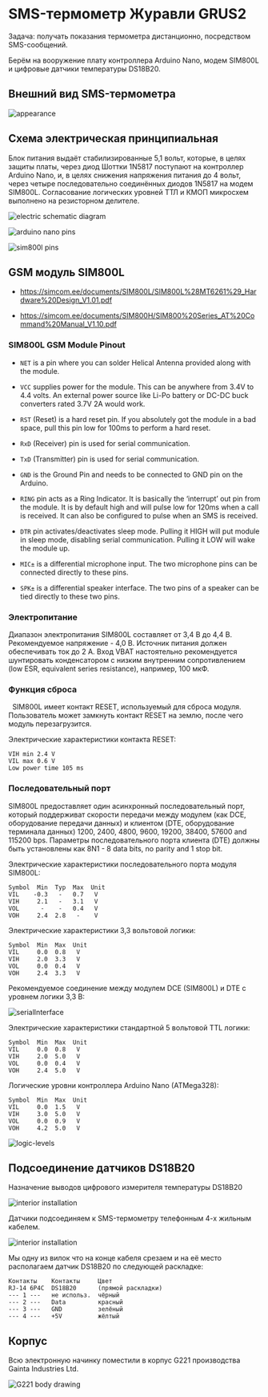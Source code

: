 # SMS-термометр Журавли GRUS2

Задача: получать показания термометра дистанционно, посредством SMS-сообщений.

Берём на вооружение плату контроллера Arduino Nano, модем SIM800L и цифровые датчики температуры DS18B20.

## Внешний вид SMS-термометра

![appearance](images/grus2-exterior.jpg)

## Схема электрическая принципиальная
Блок питания выдаёт стабилизированные 5,1 вольт, которые, в целях защиты платы, через диод Шоттки 1N5817 поступают на контроллер Arduino Nano, и, в целях снижения напряжения питания до 4 вольт, через четыре последовательно соединённых диодов 1N5817 на модем SIM800L. Согласование логических уровней ТТЛ и КМОП микросхем выполнено на резисторном делителе.

![electric schematic diagram](images/grus2-scheme.png)

![arduino nano pins](images/arduino-nano-pins.png)

![sim800l pins](images/sim800l-pins.jpg)

## GSM модуль SIM800L

- https://simcom.ee/documents/SIM800L/SIM800L%28MT6261%29_Hardware%20Design_V1.01.pdf
 
- https://simcom.ee/documents/SIM800H/SIM800%20Series_AT%20Command%20Manual_V1.10.pdf

### SIM800L GSM Module Pinout

- `NET` is a pin where you can solder Helical Antenna provided along with the module.

- `VCC` supplies power for the module. This can be anywhere from 3.4V to 4.4 volts. An external power source like Li-Po battery or DC-DC buck converters rated 3.7V 2A would work.

- `RST` (Reset) is a hard reset pin. If you absolutely got the module in a bad space, pull this pin low for 100ms to perform a hard reset.

- `RxD` (Receiver) pin is used for serial communication.

- `TxD` (Transmitter) pin is used for serial communication.

- `GND` is the Ground Pin and needs to be connected to GND pin on the Arduino.

- `RING` pin acts as a Ring Indicator. It is basically the ‘interrupt’ out pin from the module. It is by default high and will pulse low for 120ms when a call is received. It can also be configured to pulse when an SMS is received.

- `DTR` pin activates/deactivates sleep mode. Pulling it HIGH will put module in sleep mode, disabling serial communication. Pulling it LOW will wake the module up.

- `MIC±` is a differential microphone input. The two microphone pins can be connected directly to these pins.

- `SPK±` is a differential speaker interface. The two pins of a speaker can be tied directly to these two pins.
 
### Электропитание

Диапазон электропитания SIM800L составляет от 3,4 В до 4,4 В. Рекомендуемое напряжение - 4,0 В. Источник питания должен обеспечивать ток до 2 А. Вход VBAT настоятельно рекомендуется шунтировать конденсатором с низким внутренним сопротивлением (low ESR, equivalent series resistance), например, 100 мкФ.

### Функция сброса
 
SIM800L имеет контакт RESET, используемый для сброса модуля. Пользователь может замкнуть контакт RESET на землю, после чего модуль перезагрузится. 

Электрические характеристики контакта RESET: 
```
VIH min 2.4 V 
VIL max 0.6 V
Low power time 105 ms
```

### Последовательный порт

SIM800L предоставляет один асинхронный последовательный порт, который поддерживат скорости передачи между модулем (как DCE, оборудование передачи данных) и клиентом (DTE, оборудование терминала данных) 1200, 2400, 4800, 9600, 19200, 38400, 57600 and 115200 bps. Параметры последовательного порта клиента (DTE) должны быть установлены как 8N1 - 8 data bits, no parity and 1 stop bit. 

Электрические характеристики последовательного порта модуля SIM800L:
```
Symbol  Min  Typ  Max  Unit 
VIL    -0.3   -   0.7   V 
VIH     2.1   -   3.1   V 
VOL      -    -   0.4   V 
VOH     2.4  2.8   -    V 
```

Электрические характеристики 3,3 вольтовой логики:
```
Symbol  Min  Max  Unit 
VIL     0.0  0.8   V 
VIH     2.0  3.3   V 
VOL     0.0  0.4   V 
VOH     2.4  3.3   V 
```

Рекомендуемое соединение между модулем DCE (SIM800L) и DTE с уровнем логики 3,3 В:

![serialInterface](images/serialInterface.jpg)

Электрические характеристики стандартной 5 вольтовой TTL логики:
```
Symbol  Min  Max  Unit 
VIL     0.0  0.8   V 
VIH     2.0  5.0   V 
VOL     0.0  0.4   V 
VOH     2.4  5.0   V 
```

Логические уровни контроллера Arduino Nano (ATMega328):
```
Symbol  Min  Max  Unit 
VIL     0.0  1.5   V 
VIH     3.0  5.0   V 
VOL     0.0  0.9   V 
VOH     4.2  5.0   V 
```

![logic-levels](images/logicLevel.jpg)

## Подсоединение датчиков DS18B20

Назначение выводов цифрового измерителя температуры DS18B20

![interior installation](images/dallas18b20.jpg)

Датчики подсоединяем к SMS-термометру телефонным 4-х жильным кабелем. 

![interior installation](images/rj14.jpg)

Мы одну из вилок что на конце кабеля срезаем и на её место располагаем датчик DS18B20 по следующей раскладке:

```
Контакты    Контакты     Цвет 
RJ-14 6P4C  DS18B20      (прямой раскладки)  
--- 1 ---   не использ.  чёрный 
--- 2 ---   Data         красный 
--- 3 ---   GND          зелёный
--- 4 ---   +5V          жёлтый
```

## Корпус
Всю электронную начинку поместили в корпус G221 производства Gainta Industries Ltd.

![G221 body drawing](images/g221.jpg)

